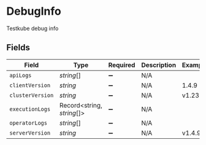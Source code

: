 # DebugInfo

Testkube debug info


## Fields

| Field                      | Type                       | Required                   | Description                | Example                    |
| -------------------------- | -------------------------- | -------------------------- | -------------------------- | -------------------------- |
| `apiLogs`                  | *string*[]                 | :heavy_minus_sign:         | N/A                        |                            |
| `clientVersion`            | *string*                   | :heavy_minus_sign:         | N/A                        | 1.4.9                      |
| `clusterVersion`           | *string*                   | :heavy_minus_sign:         | N/A                        | v1.23.4                    |
| `executionLogs`            | Record<string, *string*[]> | :heavy_minus_sign:         | N/A                        |                            |
| `operatorLogs`             | *string*[]                 | :heavy_minus_sign:         | N/A                        |                            |
| `serverVersion`            | *string*                   | :heavy_minus_sign:         | N/A                        | v1.4.9                     |